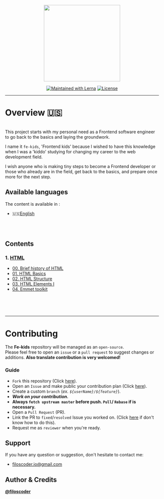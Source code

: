 <p align="center">
  <a href="https://github.com/filoscoder/fe-kids">
    <img width="250px" src="https://user-images.githubusercontent.com/50701501/103557547-a9370580-4eb3-11eb-9e80-2605896d6cf3.png"><br/>
  </a>
</p>

<p align="center">
  <a href="https://lerna.js.org/"><img src="https://img.shields.io/badge/PRs-Welcome-brightgreen.svg" alt="Maintained with Lerna"></a>
  <a href="/LICENSE"><img src="https://img.shields.io/badge/License-MIT-blue.svg" alt="License"></a>
</p>


---

# Overview 🇺🇸
<br>
This project starts with my personal need as a Frontend software engineer to go back to the basics and laying the groundwork.
<br>

I name it `fe-kids`, 'Frontend kids' because I wished to have this knowledge when I was a 'kiddo' studying for changing my career to the web development field.
<br>

I wish anyone who is making tiny steps to become a Frontend developer or those who already are in the field, get back to the basics, and prepare once more for the next step.

## Available languages
The content is available in :
- 🇺🇸[English](https://github.com/filoscoder/fe-kids/src/en/)
<br>
<br>
 

## Contents
### 1. [HTML](https://github.com/filoscoder/fe-kids/contents/en/HTML/)
- [00. Brief history of HTML](/contents/en/HTML/00-history.md)
- [01. HTML Basics](/contents/en/HTML/01-basics.md)
- [02. HTML Structure](/contents/en/HTML/02-structure.md)
- [03. HTML Elements I](/contents/en/HTML/03-elements.md)
- [04. Emmet toolkit](/contents/en/HTML/04-emmet.md)


<br>
<br>
<br>

---

# Contributing
The **Fe-kids** repository will be managed as an `open-source`. <br>
Please feel free to open an `issue` or a `pull request` to suggest changes or additions.
**Also translate contribution is very welcomed!**

### Guide 
- `Fork` this repository (Click [here](https://github.com/filoscoder/fe-kids/fork)).
- Open an `Issue` and make public your contribution plan (Click [here](https://github.com/filoscoder/fe-kids/issues)).
- Create a custom `branch` (_ex. `${userName}/${feature}`_).
- ***Work on your contribution.***
- **Always `fetch upstream master` before push. `Pull`/ `Rebase` if is necessary.**
- Open a `Pull Request` (PR).
- Link the PR to `fixed`/`resolved` Issue you worked on. (Click [here](https://docs.github.com/en/free-pro-team@latest/github/managing-your-work-on-github/linking-a-pull-request-to-an-issue) if don't know how to do this).
- Request me as `reviewer` when you're ready.
## Support

If you have any question or suggestion, don't hesitate to contact me:

* [filoscoder.io@gmail.com](mailto:filoscoder.io@gmail.com)


## Author & Credits

**[@filoscoder](https://github.com/filoscoder)**

